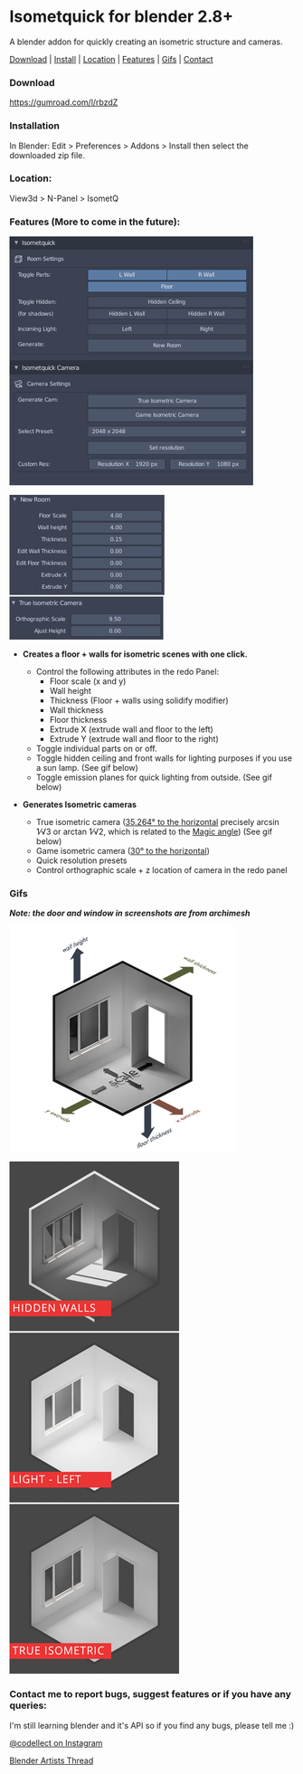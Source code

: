 # Isometquick for blender 2.8+
A blender addon for quickly creating an isometric structure and cameras.

[Download](https://github.com/coffeestains/Isometquick#download) | 
[Install](https://github.com/coffeestains/Isometquick#installation) | 
[Location](https://github.com/coffeestains/Isometquick#location) | 
[Features](https://github.com/coffeestains/Isometquick#features) | 
[Gifs](https://github.com/coffeestains/Isometquick#gifs) | 
[Contact](https://github.com/coffeestains/Isometquick#contact-me-to-report-bugs-suggest-features-or-if-you-have-any-queries)

### Download
https://gumroad.com/l/rbzdZ

### Installation

In Blender: Edit > Preferences > Addons > Install then select the downloaded zip file.

### Location:
View3d > N-Panel > IsometQ

### Features (More to come in the future):
![Panel](https://github.com/coffeestains/Isometquick/blob/master/images/panel.jpg)

![Iso redo](https://github.com/coffeestains/Isometquick/blob/master/images/redo_struct.jpg)
![Iso redo](https://github.com/coffeestains/Isometquick/blob/master/images/iso_redo.jpg)

- **Creates a floor + walls for isometric scenes with one click.**
	- Control the following attributes in the redo Panel:
		- Floor scale (x and y)
		- Wall height
		- Thickness (Floor + walls using solidify modifier)
		- Wall thickness
		- Floor thickness
		- Extrude X (extrude wall and floor to the left)
		- Extrude Y (extrude wall and floor to the right)
	- Toggle individual parts on or off.
	- Toggle hidden ceiling and front walls for lighting purposes if you use a sun lamp. (See gif below)
	- Toggle emission planes for quick lighting from outside. (See gif below)
	
- **Generates Isometric cameras**
	- True isometric camera ([35.264° to the horizontal](https://en.wikipedia.org/wiki/Isometric_projection) precisely arcsin ​1⁄√3 or arctan ​1⁄√2, which is related to the [Magic angle](https://en.wikipedia.org/wiki/Magic_angle)) (See gif below)
	- Game isometric camera ([30° to the horizontal](https://en.wikipedia.org/wiki/Isometric_video_game_graphics))
	- Quick resolution presets
	- Control orthographic scale + z location of camera in the redo panel

### Gifs
***Note: the door and window in screenshots are from archimesh***

![Redo Panel](https://github.com/coffeestains/Isometquick/blob/master/images/redopanel.png)

![Hidden](https://github.com/coffeestains/Isometquick/blob/master/images/walls.gif)
![Light](https://github.com/coffeestains/Isometquick/blob/master/images/light.gif)
![Camera](https://github.com/coffeestains/Isometquick/blob/master/images/camera.gif)
	
### Contact me to report bugs, suggest features or if you have any queries:
I'm still learning blender and it's API so if you find any bugs, please tell me :)


[@codellect on Instagram](https://www.instagram.com/codellect/)

[Blender Artists Thread](https://blenderartists.org/t/isometquick-blender-2-8-quickly-set-up-isometric-scenes/1247427)
